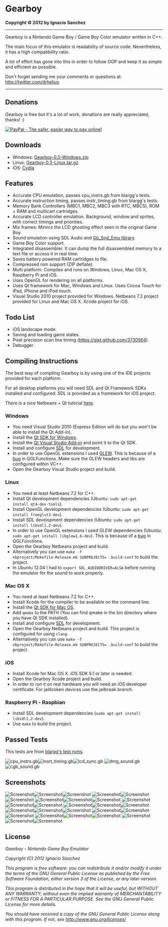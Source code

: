 Gearboy
=======
<b>Copyright &copy; 2012 by Ignacio Sanchez</b>

----------

Gearboy is a Nintendo Game Boy / Game Boy Color emulator written in C++.

The main focus of this emulator is readability of source code. Nevertheless, it has a high compatibility ratio.

A lot of effort has gone into this in order to follow OOP and keep it as simple and efficient as possible.

Don't forget sending me your comments or questions at: http://twitter.com/drhelius


----------

Donations
--------
Gearboy is free but it's a lot of work, donations are really appreciated, thanks! :)

[![PayPal - The safer, easier way to pay online!](https://www.paypalobjects.com/en_US/i/btn/btn_donate_LG.gif)](https://www.paypal.com/cgi-bin/webscr?cmd=_s-xclick&hosted_button_id=28YUTJVAH7JH8 "PayPal - The safer, easier way to pay online!")

Downloads
--------
- Windows: [Gearboy-0.5-Windows.zip](http://www.geardome.com/files/gearboy/Gearboy-0.5-Windows.zip)
- Linux: [Gearboy-0.5-Linux.tar.gz](http://www.geardome.com/files/gearboy/Gearboy-0.5-Linux.tar.gz)
- iOS: [Cydia](http://modmyi.com/info/gearboygameboy.d.php)

Features
--------
- Accurate CPU emulation, passes cpu_instrs.gb from blargg's tests.
- Accurate instruction timing, passes instr_timing.gb from blargg's tests.
- Memory Bank Controllers (MBC1, MBC2, MBC3 with RTC, MBC5), ROM + RAM and multicart cartridges.
- Accurate LCD controller emulation. Background, window and sprites, with correct timings and priorities.
- Mix frames: Mimics the LCD ghosting effect seen in the original Game Boy.
- Sound emulation using SDL Audio and [Gb_Snd_Emu library](http://slack.net/~ant/libs/audio.html#Gb_Snd_Emu).
- Game Boy Color support.
- Integrated disassembler. It can dump the full disassembled memory to a text file or access it in real time.
- Saves battery powered RAM cartridges to file.
- Compressed rom support (ZIP deflate).
- Multi platform. Compiles and runs on Windows, Linux, Mac OS X, Raspberry Pi and iOS.
- Uses OpenGL for rendering on all platforms.
- Uses Qt framework for Mac, Windows and Linux. Uses Cocoa Touch for iPad, iPhone and iPod touch.
- Visual Studio 2010 project provided for Windows. Netbeans 7.2 project provided for Linux and Mac OS X. Xcode project for iOS.

Todo List
-----------
- iOS landscape mode.
- Saving and loading game states.
- Pixel precision scan line timing (https://gist.github.com/3730564).
- Debugger.

Compiling Instructions
----------------------

The best way of compiling Gearboy is by using one of the IDE projects provided for each platform.

For all desktop platforms you will need SDL and Qt Framework SDKs installed and configured. SDL is provided as a framework for iOS project.

There is a nice Netbeans + Qt tutorial [here](http://netbeans.org/kb/docs/cnd/qt-applications.html).

### Windows
- You need Visual Studio 2010 (Express Edition will do but you won't be able to install the Qt Add-in).
- Install the [Qt SDK for Windows](http://qt-project.org/downloads).
- Install the [Qt Visual Studio Add-in](http://qt-project.org/downloads) and point it to the Qt SDK.
- Install and configure [SDL](http://www.libsdl.org/download-1.2.php) for development.
- In order to use OpenGL extensions I used [GLEW](http://glew.sourceforge.net/). This is because of a [bug](http://stackoverflow.com/questions/11845230/glgenbuffers-crashes-in-release-build) in QGLFunctions. Make sure the GLEW headers and libs are configured within VC++.
- Open the Gearboy Visual Studio project and build.

### Linux
- You need at least Netbeans 7.2 for C++.
- Install Qt development dependencies (Ubuntu: <code>sudo apt-get install qt4-dev-tools</code>).
- Install OpenGL development dependencies (Ubuntu: <code>sudo apt-get install freeglut3-dev</code>).
- Install SDL development dependencies (Ubuntu: <code>sudo apt-get install libsdl1.2-dev</code>).
- In order to use OpenGL extensions I used GLEW dependencies (Ubuntu: <code>sudo apt-get install libglew1.6-dev</code>). This is because of a [bug](http://stackoverflow.com/questions/11845230/glgenbuffers-crashes-in-release-build) in QGLFunctions.
- Open the Gearboy Netbeans project and build.
- Alternatively you can use <code>make -f nbproject/Makefile-Release.mk SUBPROJECTS= .build-conf</code> to build the project.
- In Ubuntu 12.04 I had to <code>export SDL_AUDIODRIVER=ALSA</code> before running the emulator for the sound to work properly.

### Mac OS X
- You need at least Netbeans 7.2 for C++.
- Install Xcode for the compiler to be available on the command line.
- Install the [Qt SDK for Mac OS](http://qt-project.org/downloads).
- Add <code>qmake</code> to the PATH (You can find qmake in the bin directory where you have Qt SDK installed).
- Install and configure [SDL](http://www.libsdl.org/download-1.2.php) for development.
- Open the Gearboy Netbeans project and build. This project is configured for using <code>clang</code>.
- Alternatively you can use <code>make -f nbproject/Makefile-Release.mk SUBPROJECTS= .build-conf</code> to build the project.

### iOS
- Install Xcode for Mac OS X. iOS SDK 5.1 or later is needed. 
- Open the Gearboy Xcode project and build.
- In order to run it on real hardware you will need an iOS developer certificate. For jailbroken devices use the jailbreak branch.

### Raspberry Pi - Raspbian
- Install SDL development dependencies (<code>sudo apt-get install libsdl1.2-dev</code>).
- Use <code>make</code> to build the project.

Passed Tests
------------

This tests are from [blargg's test roms](http://slack.net/~ant/old/gb-tests/).

![cpu_instrs.gb](http://www.geardome.com/files/gearboy/gearboy_1.png)![insrt_timing.gb](http://www.geardome.com/files/gearboy/gearboy_2.png)![lcd_sync.gb](http://www.geardome.com/files/gearboy/gearboy_3.png)
![dmg_sound.gb](http://www.geardome.com/files/gearboy/gearboy_32.png)![cgb_sound.gb](http://www.geardome.com/files/gearboy/gearboy_33.png)

Screenshots
-----------

![Screenshot](http://www.geardome.com/files/gearboy/gearboy_4.png)![Screenshot](http://www.geardome.com/files/gearboy/gearboy_5.png)![Screenshot](http://www.geardome.com/files/gearboy/gearboy_6.png)
![Screenshot](http://www.geardome.com/files/gearboy/gearboy_7.png)![Screenshot](http://www.geardome.com/files/gearboy/gearboy_8.png)![Screenshot](http://www.geardome.com/files/gearboy/gearboy_9.png)
![Screenshot](http://www.geardome.com/files/gearboy/gearboy_10.png)![Screenshot](http://www.geardome.com/files/gearboy/gearboy_11.png)![Screenshot](http://www.geardome.com/files/gearboy/gearboy_12.png)
![Screenshot](http://www.geardome.com/files/gearboy/gearboy_13.png)![Screenshot](http://www.geardome.com/files/gearboy/gearboy_14.png)![Screenshot](http://www.geardome.com/files/gearboy/gearboy_15.png)
![Screenshot](http://www.geardome.com/files/gearboy/gearboy_16.png)![Screenshot](http://www.geardome.com/files/gearboy/gearboy_17.png)![Screenshot](http://www.geardome.com/files/gearboy/gearboy_18.png)
![Screenshot](http://www.geardome.com/files/gearboy/gearboy_19.png)![Screenshot](http://www.geardome.com/files/gearboy/gearboy_20.png)![Screenshot](http://www.geardome.com/files/gearboy/gearboy_21.png)
![Screenshot](http://www.geardome.com/files/gearboy/gearboy_22.png)![Screenshot](http://www.geardome.com/files/gearboy/gearboy_23.png)![Screenshot](http://www.geardome.com/files/gearboy/gearboy_24.png)
![Screenshot](http://www.geardome.com/files/gearboy/gearboy_25.png)![Screenshot](http://www.geardome.com/files/gearboy/gearboy_26.png)![Screenshot](http://www.geardome.com/files/gearboy/gearboy_27.png)
![Screenshot](http://www.geardome.com/files/gearboy/gearboy_28.png)![Screenshot](http://www.geardome.com/files/gearboy/gearboy_29.png)![Screenshot](http://www.geardome.com/files/gearboy/gearboy_31.png)

License
-------

<i>Gearboy - Nintendo Game Boy Emulator</i>

<i>Copyright (C) 2012  Ignacio Sanchez</i>

<i>This program is free software: you can redistribute it and/or modify</i>
<i>it under the terms of the GNU General Public License as published by</i>
<i>the Free Software Foundation, either version 3 of the License, or</i>
<i>any later version.</i>

<i>This program is distributed in the hope that it will be useful,</i>
<i>but WITHOUT ANY WARRANTY; without even the implied warranty of</i>
<i>MERCHANTABILITY or FITNESS FOR A PARTICULAR PURPOSE. See the</i>
<i>GNU General Public License for more details.</i>

<i>You should have received a copy of the GNU General Public License</i>
<i>along with this program.  If not, see http://www.gnu.org/licenses/</i>
